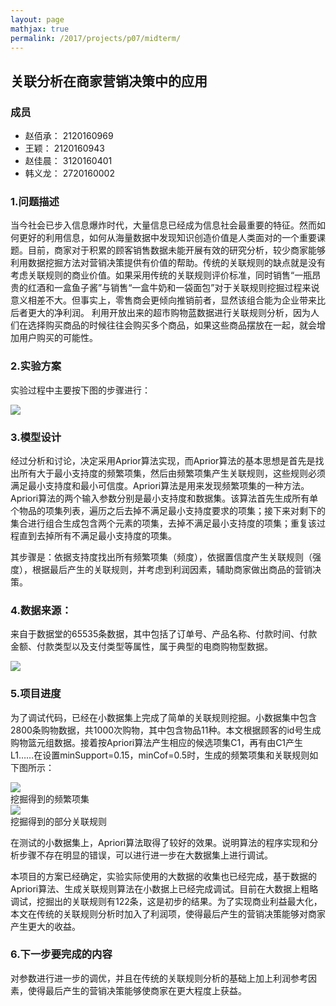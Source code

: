```yaml
---
layout: page
mathjax: true
permalink: /2017/projects/p07/midterm/
---
```


## 关联分析在商家营销决策中的应用

### 成员

- 赵佰承： 2120160969
- 王颖： 2120160943
- 赵佳晨： 3120160401
- 韩义龙： 2720160002

### 1.问题描述

当今社会已步入信息爆炸时代，大量信息已经成为信息社会最重要的特征。然而如何更好的利用信息，如何从海量数据中发现知识创造价值是人类面对的一个重要课题。目前，商家对于积累的顾客销售数据未能开展有效的研究分析，较少商家能够利用数据挖掘方法对营销决策提供有价值的帮助。传统的关联规则的缺点就是没有考虑关联规则的商业价值。如果采用传统的关联规则评价标准，同时销售“一瓶昂贵的红酒和一盒鱼子酱”与销售“一盒牛奶和一袋面包”对于关联规则挖掘过程来说意义相差不大。但事实上，零售商会更倾向推销前者，显然该组合能为企业带来比后者更大的净利润。 利用开放出来的超市购物蓝数据进行关联规则分析，因为人们在选择购买商品的时候往往会购买多个商品，如果这些商品摆放在一起，就会增加用户购买的可能性。

### 2.实验方案

实验过程中主要按下图的步骤进行：

<div class="fig figcenter fighighlight">
    <img src="/2017/projects/p07/images/1.png" >
</div>

### 3.模型设计

经过分析和讨论，决定采用Aprior算法实现，而Aprior算法的基本思想是首先是找出所有大于最小支持度的频繁项集，然后由频繁项集产生关联规则，这些规则必须满足最小支持度和最小可信度。Apriori算法是用来发现频繁项集的一种方法。Apriori算法的两个输入参数分别是最小支持度和数据集。该算法首先生成所有单个物品的项集列表，遍历之后去掉不满足最小支持度要求的项集；接下来对剩下的集合进行组合生成包含两个元素的项集，去掉不满足最小支持度的项集；重复该过程直到去掉所有不满足最小支持度的项集。

其步骤是：依据支持度找出所有频繁项集（频度），依据置信度产生关联规则（强度），根据最后产生的关联规则，并考虑到利润因素，辅助商家做出商品的营销决策。

### 4.数据来源：

来自于数据堂的65535条数据，其中包括了订单号、产品名称、付款时间、付款金额、付款类型以及支付类型等属性，属于典型的电商购物型数据。

<div class="fig figcenter fighighlight">
    <img src="/2017/projects/p07/images/2.png" >
</div>

### 5.项目进度

为了调试代码，已经在小数据集上完成了简单的关联规则挖掘。小数据集中包含2800条购物数据，共1000次购物，其中包含物品11种。本文根据顾客的id号生成购物篮元组数据。接着按Apriori算法产生相应的候选项集C1，再有由C1产生L1……在设置minSupport=0.15，minCof=0.5时，生成的频繁项集和关联规则如下图所示：

<div class="fig figcenter fighighlight">
    <img src="/2017/projects/p07/images/3.png" >
    <div class="figcaption">挖掘得到的频繁项集</div>
</div>

<div class="fig figcenter fighighlight">
    <img src="/2017/projects/p07/images/2.png" >
    <div class="figcaption">挖掘得到的部分关联规则</div>
</div>

在测试的小数据集上，Apriori算法取得了较好的效果。说明算法的程序实现和分析步骤不存在明显的错误，可以进行进一步在大数据集上进行调试。

本项目的方案已经确定，实验实际使用的大数据的收集也已经完成，基于数据的Apriori算法、生成关联规则算法在小数据上已经完成调试。目前在大数据上粗略调试，挖掘出的关联规则有122条，这是初步的结果。为了实现商业利益最大化，本文在传统的关联规则分析时加入了利润项，使得最后产生的营销决策能够对商家产生更大的收益。

### 6.下一步要完成的内容

对参数进行进一步的调优，并且在传统的关联规则分析的基础上加上利润参考因素，使得最后产生的营销决策能够使商家在更大程度上获益。